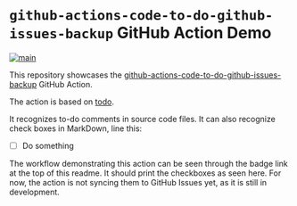 # `github-actions-code-to-do-github-issues-backup` GitHub Action Demo

[svg]: https://github.com/TomasHubelbauer/github-actions-code-to-do-github-issues-backup-demo/actions/workflows/main.yml/badge.svg
[yml]: https://github.com/TomasHubelbauer/github-actions-code-to-do-github-issues-backup-demo/actions/workflows/main.yml
[![main][svg]][yml]

[github-actions-code-to-do-github-issues-backup]: https://github.com/TomasHubelbauer/github-actions-code-to-do-github-issues-backup
This repository showcases the [github-actions-code-to-do-github-issues-backup]
GitHub Action.

The action is based on [todo](https://github.com/TomasHubelbauer/todo).

It recognizes to-do comments in source code files. It can also recognize check
boxes in MarkDown, line this:

- [ ] Do something

The workflow demonstrating this action can be seen through the badge link at the
top of this readme. It should print the checkboxes as seen here. For now, the
action is not syncing them to GitHub Issues yet, as it is still in development.
